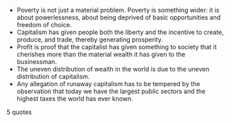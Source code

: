  - Poverty is not just a material problem. Poverty is something wider: it is about powerlessness, about being deprived of basic opportunities and freedom of choice.
 - Capitalism has given people both the liberty and the incentive to create, produce, and trade, thereby generating prosperity.
 - Profit is proof that the capitalist has given something to society that it cherishes more than the material wealth it has given to the businessman.
 - The uneven distribution of wealth in the world is due to the uneven distribution of capitalism.
 - Any allegation of runaway capitalism has to be tempered by the observation that today we have the largest public sectors and the highest taxes the world has ever known.

5 quotes